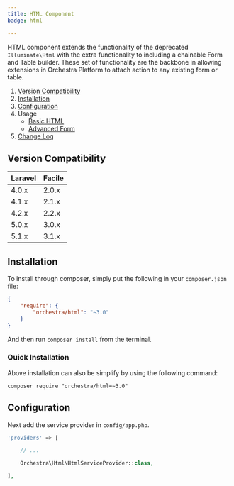 ```yaml
---
title: HTML Component
badge: html

---
```


HTML component extends the functionality of the deprecated `Illuminate\Html` with the extra functionality to including a chainable Form and Table builder. These set of functionality are the backbone in allowing extensions in Orchestra Platform to attach action to any existing form or table.

1. [Version Compatibility](#compatibility)
2. [Installation](#installation)
3. [Configuration](#configuration)
4. Usage
    - [Basic HTML]({doc-url}/components/html/basic/html)
    - [Advanced Form]({doc-url}/components/html/advanced/form)
5. [Change Log]({doc-url}/components/html/changes#v3-1)

<a name="compatibility"></a>
## Version Compatibility

Laravel    | Facile
:----------|:----------
 4.0.x     | 2.0.x
 4.1.x     | 2.1.x
 4.2.x     | 2.2.x
 5.0.x     | 3.0.x
 5.1.x     | 3.1.x

<a name="installation"></a>
## Installation

To install through composer, simply put the following in your `composer.json` file:

```json
{
	"require": {
		"orchestra/html": "~3.0"
	}
}
```

And then run `composer install` from the terminal.

<a name="quick-installation"></a>
### Quick Installation

Above installation can also be simplify by using the following command:

    composer require "orchestra/html=~3.0"

<a name="configuration"></a>
## Configuration

Next add the service provider in `config/app.php`.

```php
'providers' => [

    // ...

	Orchestra\Html\HtmlServiceProvider::class,

],
```
